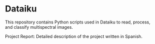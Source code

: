 # Dataiku
This repository contains Python scripts used in Dataiku to read, process, and classify multispectral images.

Project Report: Detailed description of the project written in Spanish.
